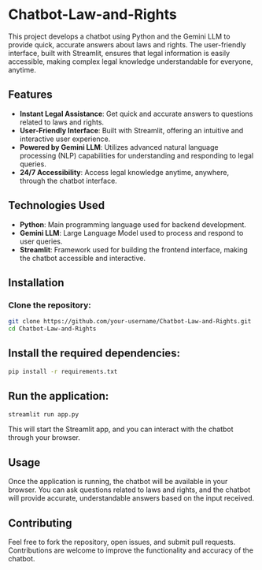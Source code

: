 # Chatbot-Law-and-Rights

This project develops a chatbot using Python and the Gemini LLM to provide quick, accurate answers about laws and rights. The user-friendly interface, built with Streamlit, ensures that legal information is easily accessible, making complex legal knowledge understandable for everyone, anytime.

## Features

- **Instant Legal Assistance**: Get quick and accurate answers to questions related to laws and rights.
- **User-Friendly Interface**: Built with Streamlit, offering an intuitive and interactive user experience.
- **Powered by Gemini LLM**: Utilizes advanced natural language processing (NLP) capabilities for understanding and responding to legal queries.
- **24/7 Accessibility**: Access legal knowledge anytime, anywhere, through the chatbot interface.

## Technologies Used

- **Python**: Main programming language used for backend development.
- **Gemini LLM**: Large Language Model used to process and respond to user queries.
- **Streamlit**: Framework used for building the frontend interface, making the chatbot accessible and interactive.

## Installation

### Clone the repository:

```bash
git clone https://github.com/your-username/Chatbot-Law-and-Rights.git
cd Chatbot-Law-and-Rights
```
## Install the required dependencies:
``` bash
pip install -r requirements.txt
```

## Run the application:
```bash
streamlit run app.py
```
This will start the Streamlit app, and you can interact with the chatbot through your browser.
## Usage
Once the application is running, the chatbot will be available in your browser. You can ask questions related to laws and rights, and the chatbot will provide accurate, understandable answers based on the input received.

## Contributing
Feel free to fork the repository, open issues, and submit pull requests. Contributions are welcome to improve the functionality and accuracy of the chatbot.
